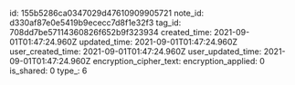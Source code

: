 id: 155b5286ca0347029d47610909905721
note_id: d330af87e0e5419b9ececc7d8f1e32f3
tag_id: 708dd7be57114360826f652b9f323934
created_time: 2021-09-01T01:47:24.960Z
updated_time: 2021-09-01T01:47:24.960Z
user_created_time: 2021-09-01T01:47:24.960Z
user_updated_time: 2021-09-01T01:47:24.960Z
encryption_cipher_text: 
encryption_applied: 0
is_shared: 0
type_: 6